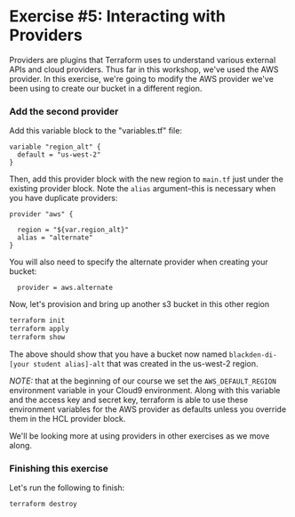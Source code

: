 # Exercise #5: Interacting with Providers

Providers are plugins that Terraform uses to understand various external APIs and cloud providers.  Thus far in this
workshop, we've used the AWS provider. In this exercise, we're going to modify the AWS provider we've been
using to create our bucket in a different region.

### Add the second provider

Add this variable block to the "variables.tf" file:

```hcl
variable "region_alt" {
  default = "us-west-2"
}
```

Then, add this provider block with the new region to `main.tf` just under the existing provider block. Note the `alias` argument–this is necessary when you have duplicate providers:

```hcl
provider "aws" {

  region = "${var.region_alt}"
  alias = "alternate"
}
```

You will also need to specify the alternate provider when creating your bucket:

```hcl
  provider = aws.alternate
```

Now, let's provision and bring up another s3 bucket in this other region

```bash
terraform init
terraform apply
terraform show
```
The above should show that you have a bucket now named `blackden-di-[your student alias]-alt` that was created in the
us-west-2 region.

*NOTE:* that at the beginning of our course we set the `AWS_DEFAULT_REGION` environment variable in your Cloud9 environment.
Along with this variable and the access key and secret key, terraform is able to use these environment variables for the AWS
provider as defaults unless you override them in the HCL provider block.

We'll be looking more at using providers in other exercises as we move along.

### Finishing this exercise

Let's run the following to finish:

```
terraform destroy
```
